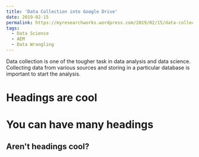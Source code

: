 ```yaml
---
title: 'Data Collection into Google Drive'
date: 2019-02-15
permalink: https://myresearchworks.wordpress.com/2019/02/15/data-collection-into-google-drive/
tags:
  - Data Science
  - AEM
  - Data Wrangling
---
```


Data collection is one of the tougher task in data analysis and data science. Collecting data from various sources and storing in a particular database is important to start the analysis.

Headings are cool
======

You can have many headings
======

Aren't headings cool?
------